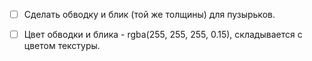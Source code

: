 - [ ] Сделать обводку и блик (той же толщины) для пузырьков.
- [ ] Цвет обводки и блика - rgba(255, 255, 255, 0.15), складывается с цветом текстуры.

